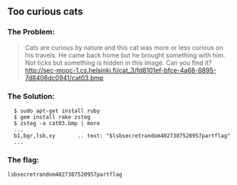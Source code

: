 ## Too curious cats

### The Problem:

> Cats are curious by nature and this cat was more or less curious on his travels. 
> He came back home but he brought something with him. Not ticks but something is hidden in this image. 
> Can you find it? http://sec-mooc-1.cs.helsinki.fi/cat_3/fd8101ef-bfce-4a68-8895-7d8406dc0941/cat03.bmp

### The Solution:

  ```shell
	$ sudo apt-get install ruby
	$ gem install rake zsteg
	$ zsteg -a cat03.bmp | more
	...
	b1,bgr,lsb,xy       .. text: "$lsbsecretrandom4027387520957partflag"
	...
  ```

### The flag:
`lsbsecretrandom4027387520957partflag`


